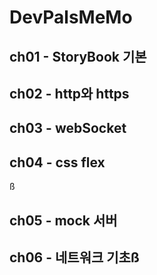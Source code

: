 # DevPalsMeMo

## ch01 - StoryBook 기본

## ch02 - http와 https

## ch03 - webSocket

## ch04 - css flex
ß
## ch05 - mock 서버

## ch06 - 네트워크 기초ß